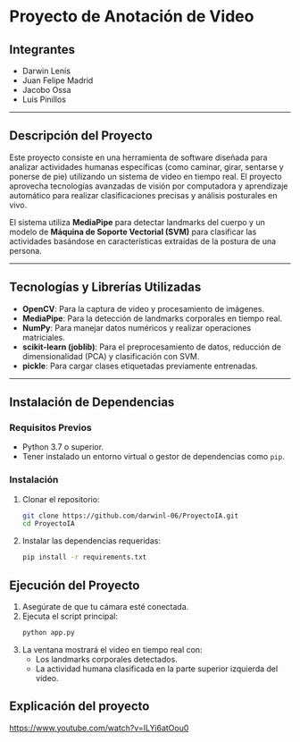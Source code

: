 ﻿# Proyecto de Anotación de Video

## Integrantes

- Darwin Lenis  
- Juan Felipe Madrid  
- Jacobo Ossa  
- Luis Pinillos  

---

## Descripción del Proyecto

Este proyecto consiste en una herramienta de software diseñada para analizar actividades humanas específicas (como caminar, girar, sentarse y ponerse de pie) utilizando un sistema de video en tiempo real. El proyecto aprovecha tecnologías avanzadas de visión por computadora y aprendizaje automático para realizar clasificaciones precisas y análisis posturales en vivo.

El sistema utiliza **MediaPipe** para detectar landmarks del cuerpo y un modelo de **Máquina de Soporte Vectorial (SVM)** para clasificar las actividades basándose en características extraídas de la postura de una persona.

---

## Tecnologías y Librerías Utilizadas

- **OpenCV**: Para la captura de video y procesamiento de imágenes.  
- **MediaPipe**: Para la detección de landmarks corporales en tiempo real.  
- **NumPy**: Para manejar datos numéricos y realizar operaciones matriciales.  
- **scikit-learn (joblib)**: Para el preprocesamiento de datos, reducción de dimensionalidad (PCA) y clasificación con SVM.  
- **pickle**: Para cargar clases etiquetadas previamente entrenadas.  

---

## Instalación de Dependencias

### Requisitos Previos
- Python 3.7 o superior.
- Tener instalado un entorno virtual o gestor de dependencias como `pip`.

### Instalación

1. Clonar el repositorio:
   ```bash
   git clone https://github.com/darwinl-06/ProyectoIA.git
   cd ProyectoIA
   ```

2. Instalar las dependencias requeridas:
   ```bash
   pip install -r requirements.txt
   ```

## Ejecución del Proyecto

1. Asegúrate de que tu cámara esté conectada.
2. Ejecuta el script principal:
   ```bash
   python app.py
   ```
3. La ventana mostrará el video en tiempo real con:
   - Los landmarks corporales detectados.
   - La actividad humana clasificada en la parte superior izquierda del video.

## Explicación del proyecto

https://www.youtube.com/watch?v=ILYi6atOou0
  
